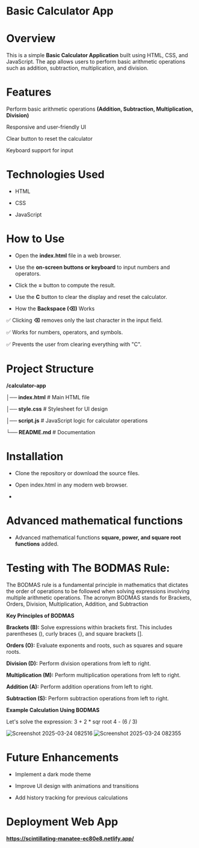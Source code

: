 # Basic Calculator App

# Overview

This is a simple **Basic Calculator Application** built using HTML, CSS, and JavaScript. The app allows users to perform basic arithmetic operations such as addition, subtraction, multiplication, and division.

# Features

Perform basic arithmetic operations **(Addition, Subtraction, Multiplication, Division)**

Responsive and user-friendly UI

Clear button to reset the calculator

Keyboard support for input

# Technologies Used

* HTML

* CSS

* JavaScript

# How to Use

* Open the **index.html** file in a web browser.

* Use the **on-screen buttons or keyboard** to input numbers and operators.

* Click the **=** button to compute the result.

* Use the **C** button to clear the display and reset the calculator.

* How the **Backspace (⌫)** Works
 
✅ Clicking **⌫** removes only the last character in the input field.

✅ Works for numbers, operators, and symbols.

✅ Prevents the user from clearing everything with "C".

# Project Structure

**/calculator-app**

**│── index.html**   # Main HTML file

**│── style.css**    # Stylesheet for UI design

**│── script.js**   # JavaScript logic for calculator operations

**└── README.md**    # Documentation

# Installation

* Clone the repository or download the source files.

* Open index.html in any modern web browser.
* 
# Advanced mathematical functions
  
* Advanced mathematical functions **square, power, and square root functions** added.
  
# Testing with The BODMAS Rule:
  
The BODMAS rule is a fundamental principle in mathematics that dictates the order of operations to be followed when solving expressions involving multiple arithmetic operations. The acronym BODMAS stands for Brackets, Orders, Division, Multiplication, Addition, and Subtraction

**Key Principles of BODMAS**

**Brackets (B):** Solve expressions within brackets first. This includes parentheses (), curly braces {}, and square brackets [].

**Orders (O):** Evaluate exponents and roots, such as squares and square roots.

**Division (D):** Perform division operations from left to right.

**Multiplication (M):** Perform multiplication operations from left to right.

**Addition (A):** Perform addition operations from left to right.

**Subtraction (S):** Perform subtraction operations from left to right.

**Example Calculation Using BODMAS**

Let's solve the expression: 3 + 2 * sqr root 4 - (6 / 3)

![Screenshot 2025-03-24 082516](https://github.com/user-attachments/assets/9249556f-ada7-4a42-9660-72b558425718)
![Screenshot 2025-03-24 082355](https://github.com/user-attachments/assets/cde90d95-290b-45ec-8b28-ec70e3d61742)

# Future Enhancements

* Implement a dark mode theme

* Improve UI design with animations and transitions

* Add history tracking for previous calculations

# Deployment Web App
**https://scintillating-manatee-ec80e8.netlify.app/**
